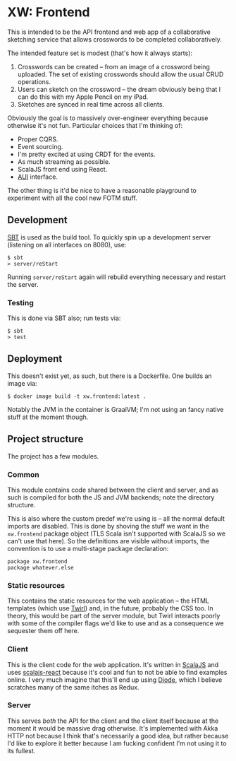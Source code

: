 # XW: Frontend

This is intended to be the API frontend and web app of a collaborative
sketching service that allows crosswords to be completed collaboratively.

The intended feature set is modest (that's how it always starts):

1. Crosswords can be created – from an image of a crossword being
   uploaded. The set of existing crosswords should allow the usual CRUD
   operations.
2. Users can sketch on the crossword – the dream obviously being that I can do
   this with my Apple Pencil on my iPad.
3. Sketches are synced in real time across all clients.

Obviously the goal is to massively over-engineer everything because otherwise
it's not fun. Particular choices that I'm thinking of:

* Proper CQRS.
* Event sourcing.
* I'm pretty excited at using CRDT for the events.
* As much streaming as possible.
* ScalaJS front end using React.
* [AUI](https://docs.atlassian.com/aui/) interface.

The other thing is it'd be nice to have a reasonable playground to experiment
with all the cool new FOTM stuff.

## Development

[SBT](https://www.scala-sbt.org) is used as the build tool. To quickly spin up
a development server (listening on all interfaces on 8080), use:

    $ sbt
    > server/reStart

Running `server/reStart` again will rebuild everything necessary and restart
the server.

### Testing

This is done via SBT also; run tests via:

    $ sbt
    > test

## Deployment

This doesn't exist yet, as such, but there is a Dockerfile. One builds an
image via:

    $ docker image build -t xw.frontend:latest .

Notably the JVM in the container is GraalVM; I'm not using an fancy native
stuff at the moment though.

## Project structure

The project has a few modules.

### Common

This module contains code shared between the client and server, and as such is
compiled for both the JS and JVM backends; note the directory structure.

This is also where the custom predef we're using is – all the normal default
imports are disabled. This is done by shoving the stuff we want in the
`xw.frontend` package object (TLS Scala isn't supported with ScalaJS so we
can't use that here). So the definitions are visible without imports, the
convention is to use a multi-stage package declaration:

    package xw.frontend
    package whatever.else

### Static resources

This contains the static resources for the web application – the HTML
templates (which use [Twirl](https://github.com/playframework/twirl)) and, in
the future, probably the CSS too. In theory, this would be part of the server
module, but Twirl interacts poorly with some of the compiler flags we'd like
to use and as a consequence we sequester them off here.

### Client

This is the client code for the web application. It's written in
[ScalaJS](https://www.scala-js.org) and uses
[scalajs-react](https://github.com/japgolly/scalajs-react) because it's cool
and fun to not be able to find examples online. I very much imagine that
this'll end up using [Diode](https://github.com/suzaku-io/diode), which I
believe scratches many of the same itches as Redux.

### Server

This serves _both_ the API for the client and the client itself because at the
moment it would be massive drag otherwise. It's implemented with Akka HTTP not
because I think that's necessarily a good idea, but rather because I'd like to
explore it better because I am fucking confident I'm not using it to its
fullest.
